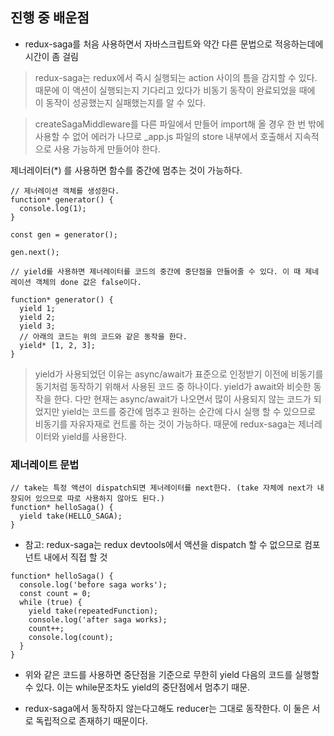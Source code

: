 ## 진행 중 배운점
- redux-saga를 처음 사용하면서 자바스크립트와 약간 다른 문법으로 적응하는데에 시간이 좀 걸림
> redux-saga는 redux에서 즉시 실행되는 action 사이의 틈을 감지할 수 있다. 때문에 이 액션이 실행되는지 기다리고 있다가 비동기 동작이 완료되었을 때에 이 동작이 성공했는지 실패했는지를 알 수 있다. 

> createSagaMiddleware를 다른 파일에서 만들어 import해 올 경우 한 번 밖에 사용할 수 없어 에러가 나므로 _app.js 파일의 store 내부에서 호출해서 지속적으로 사용 가능하게 만들어야 한다.

제너레이터(*) 를 사용하면 함수를 중간에 멈추는 것이 가능하다.

```
// 제너레이션 객체를 생성한다.
function* generator() {
  console.log(1);
}

const gen = generator();

gen.next();

// yield를 사용하면 제너레이터를 코드의 중간에 중단점을 만들어줄 수 있다. 이 때 제네레이션 객체의 done 값은 false이다. 

function* generator() {
  yield 1;
  yield 2;
  yield 3;
  // 아래의 코드는 위의 코드와 같은 동작을 한다.
  yield* [1, 2, 3];
}
```

> yield가 사용되었던 이유는 async/await가 표준으로 인정받기 이전에 비동기를 동기처럼 동작하기 위해서 사용된 코드 중 하나이다. yield가 await와 비슷한 동작을 한다. 다만 현재는 async/await가 나오면서 많이 사용되지 않는 코드가 되었지만 yield는 코드를 중간에 멈추고 원하는 순간에 다시 실행 할 수 있으므로 비동기를 자유자재로 컨트롤 하는 것이 가능하다. 때문에 redux-saga는 제너레이터와 yield를 사용한다.

### 제너레이트 문법
```
// take는 특정 액션이 dispatch되면 제너레이터를 next한다. (take 자체에 next가 내장되어 있으므로 따로 사용하지 않아도 된다.)
function* helloSaga() {
  yield take(HELLO_SAGA);
}
```
* 참고: redux-saga는 redux devtools에서 액션을 dispatch 할 수 없으므로 컴포넌트 내에서 직접 할 것

```
function* helloSaga() {
  console.log('before saga works');
  const count = 0;
  while (true) {
    yield take(repeatedFunction);
    console.log('after saga works);
    count++;
    console.log(count);
  }
}
```
* 위와 같은 코드를 사용하면 중단점을 기준으로 무한히 yield 다음의 코드를 실행할 수 있다. 이는 while문조차도 yield의 중단점에서 멈추기 때문.

- redux-saga에서 동작하지 않는다고해도 reducer는 그대로 동작한다. 이 둘은 서로 독립적으로 존재하기 때문이다.